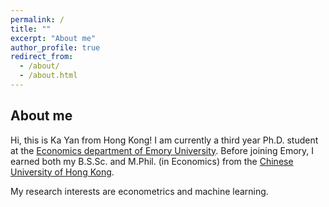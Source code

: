 ```yaml
---
permalink: /
title: ""
excerpt: "About me"
author_profile: true
redirect_from: 
  - /about/
  - /about.html
---
```


About me
--
Hi, this is Ka Yan from Hong Kong! I am currently a third year Ph.D. student at the [Economics department of Emory University](https://economics.emory.edu/index.html). Before joining Emory, I earned both my B.S.Sc. and M.Phil. (in Economics) from the [Chinese University of Hong Kong](https://www.econ.cuhk.edu.hk/econ/en-gb/).

My research interests are econometrics and machine learning.
